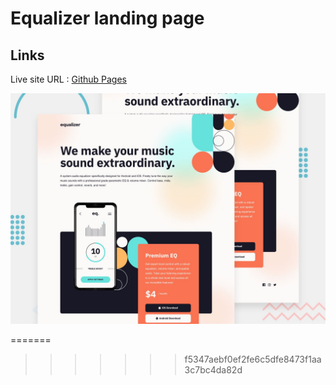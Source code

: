 # Equalizer landing page

## Links
Live site URL :  [Github Pages](https://annepatchkoria.github.io/Equalizer-landing-page/)

![Design preview for the Equalizer landing page coding challenge](./preview.jpg)


=======

>>>>>>> f5347aebf0ef2fe6c5dfe8473f1aa3c7bc4da82d
